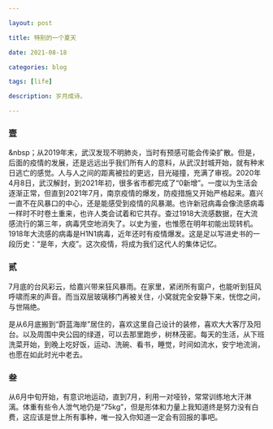 ```yaml
---

layout: post

title: 特别的一个夏天

date: 2021-08-18

categories: blog

tags: [life]

description: 岁月成诗。

---
```


### 壹

&nbsp；从2019年末，武汉发现不明肺炎，当时有预感可能会传染扩散。但是，后面的疫情的发展，还是远远出乎我们所有人的意料，从武汉封城开始，就有种末日逃亡的感觉。人与人之间的距离被拉的更远，目光碰撞，充满了审视。2020年4月8日，武汉解封，到2021年初，很多省市都完成了“0新增”。一度以为生活会逐渐正常，但直到2021年7月，南京疫情的爆发，防疫措施又开始严格起来。嘉兴一直不在风暴口的中心，还是能感受到疫情的风暴潮。也许新冠病毒会像流感病毒一样时不时卷土重来，也许人类会试着和它共存。查过1918大流感数据，在大流感流行的第三年，病毒凭空地消失了。以史为鉴，也惟愿在明年初能出现转机。1918年大流感的病毒是H1N1病毒，近年还时有疫情爆发。这是足以写进史书的一段历史：“是年，大疫”。这次疫情，将成为我们这代人的集体记忆。

### 贰

  7月底的台风彩云，给嘉兴带来狂风暴雨。在家里，紧闭所有窗户，也能听到狂风呼啸而来的声音。而当双层玻璃移门再被关住，小窝就完全安静下来，恍惚之间，与世隔绝。

  是从6月底搬到“蔚蓝海岸”居住的，喜欢这里自己设计的装修，喜欢大大客厅及阳台。以及周围中央公园的绿道，可以去那里跑步，树林茂密。每天的生活，从下班洗菜开始，到晚上吃好饭，运动、洗碗、看书，睡觉，时间如流水，安宁地流淌，也愿在如此时光中老去。

### 叁

  从6月中旬开始，有意识地运动，直到7月，利用一对哑铃，常常训练地大汗淋漓。体重有些令人泄气地仍是“75kg”，但是形体和力量上我知道终是努力没有白费，这应该是世上所有事种，唯一投入你知道一定会有回报的事吧。

